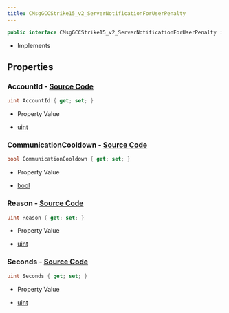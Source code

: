 ```yaml
---
title: CMsgGCCStrike15_v2_ServerNotificationForUserPenalty
---
```


```csharp
public interface CMsgGCCStrike15_v2_ServerNotificationForUserPenalty : ITypedProtobuf<CMsgGCCStrike15_v2_ServerNotificationForUserPenalty>, INativeHandle
```

- Implements

## Properties

### **AccountId** - [Source Code](https://github.com/swiftly-solution/swiftlys2/blob/main/managed/src/SwiftlyS2.Generated/Protobufs/Interfaces/CMsgGCCStrike15_v2_ServerNotificationForUserPenalty.cs#L13)

```csharp
uint AccountId { get; set; }
```

- Property Value

- [uint](https://learn.microsoft.com/dotnet/api/system.uint32)

### **CommunicationCooldown** - [Source Code](https://github.com/swiftly-solution/swiftlys2/blob/main/managed/src/SwiftlyS2.Generated/Protobufs/Interfaces/CMsgGCCStrike15_v2_ServerNotificationForUserPenalty.cs#L22)

```csharp
bool CommunicationCooldown { get; set; }
```

- Property Value

- [bool](https://learn.microsoft.com/dotnet/api/system.boolean)

### **Reason** - [Source Code](https://github.com/swiftly-solution/swiftlys2/blob/main/managed/src/SwiftlyS2.Generated/Protobufs/Interfaces/CMsgGCCStrike15_v2_ServerNotificationForUserPenalty.cs#L16)

```csharp
uint Reason { get; set; }
```

- Property Value

- [uint](https://learn.microsoft.com/dotnet/api/system.uint32)

### **Seconds** - [Source Code](https://github.com/swiftly-solution/swiftlys2/blob/main/managed/src/SwiftlyS2.Generated/Protobufs/Interfaces/CMsgGCCStrike15_v2_ServerNotificationForUserPenalty.cs#L19)

```csharp
uint Seconds { get; set; }
```

- Property Value

- [uint](https://learn.microsoft.com/dotnet/api/system.uint32)

